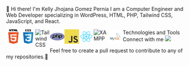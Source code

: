 👋 Hi there! I'm Kelly Jhojana Gomez Pernia
I am a Computer Engineer and Web Developer specializing in WordPress, HTML, PHP, Tailwind CSS, JavaScript, and React.

Technologies and Tools
<img align="left" alt="HTML5" width="40px" src="https://raw.githubusercontent.com/github/explore/80688e429a7d4ef2fca1e82350fe8e3517d3494d/topics/html/html.png" /> <img align="left" alt="CSS3" width="40px" src="https://raw.githubusercontent.com/github/explore/80688e429a7d4ef2fca1e82350fe8e3517d3494d/topics/css/css.png" /> <img align="left" alt="Tailwind CSS" width="40px" src="https://cdn.jsdelivr.net/npm/tailwindcss@2.2.19/dist/tailwind.min.css" /> <img align="left" alt="PHP" width="40px" src="https://raw.githubusercontent.com/github/explore/80688e429a7d4ef2fca1e82350fe8e3517d3494d/topics/php/php.png" /> <img align="left" alt="JavaScript" width="40px" src="https://raw.githubusercontent.com/github/explore/80688e429a7d4ef2fca1e82350fe8e3517d3494d/topics/javascript/javascript.png" /> <img align="left" alt="React" width="40px" src="https://raw.githubusercontent.com/github/explore/80688e429a7d4ef2fca1e82350fe8e3517d3494d/topics/react/react.png" /> <img align="left" alt="XAMPP" width="40px" src="https://upload.wikimedia.org/wikipedia/commons/4/43/XAMPP_Logo_2018.png" /> <img align="left" alt="MySQL" width="40px" src="https://raw.githubusercontent.com/github/explore/80688e429a7d4ef2fca1e82350fe8e3517d3494d/topics/mysql/mysql.png" /> <br />
Connect with me
<img src="https://img.shields.io/badge/linkedin-%2312100E.svg?&style=for-the-badge&logo=linkedin&logoColor=white&color=black" />

Feel free to create a pull request to contribute to any of my repositories.💙
